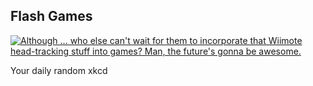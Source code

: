 ## Flash Games
[![Although ... who else can't wait for them to incorporate that Wiimote head-tracking stuff into games?  Man, the future's gonna be *awesome*.](https://imgs.xkcd.com/comics/flash_games.png)](https://xkcd.com/484/ "Although ... who else can't wait for them to incorporate that Wiimote head-tracking stuff into games?  Man, the future's gonna be *awesome*.")

Your daily random xkcd

